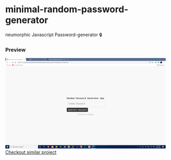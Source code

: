 # minimal-random-password-generator
neumorphic Javascript Password-generator 🔒

### Preview 
<img src="prevw.png" alt="screenshot"/>
<a href="https://github.com/thepsycodes/password-generator">Checkout similar project</a>
